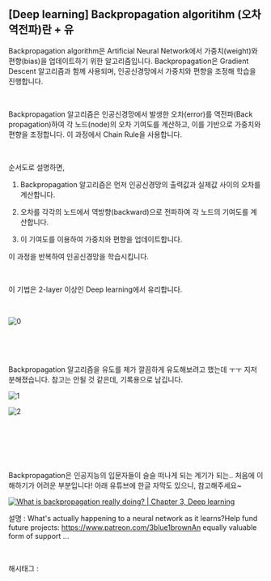 ## [Deep learning] Backpropagation algoritihm (오차역전파)란 + 유

Backpropagation algorithm은 Artificial Neural Network에서 가중치(weight)와 편향(bias)을 업데이트하기 위한 알고리즘입니다. Backpropagation은 Gradient Descent 알고리즘과 함께 사용되며, 인공신경망에서 가중치와 편향을 조정해 학습을 진행합니다.

​

Backpropagation 알고리즘은 인공신경망에서 발생한 오차(error)를 역전파(Back propagation)하여 각 노드(node)의 오차 기여도를 계산하고, 이를 기반으로 가중치와 편향을 조정합니다. 이 과정에서 Chain Rule을 사용합니다.

​

순서도로 설명하면,

1. Backpropagation 알고리즘은 먼저 인공신경망의 출력값과 실제값 사이의 오차를 계산합니다. 

2. 오차를 각각의 노드에서 역방향(backward)으로 전파하여 각 노드의 기여도를 계산합니다.

3. 이 기여도를 이용하여 가중치와 편향을 업데이트합니다.

이 과정을 반복하여 인공신경망을 학습시킵니다.

​

이 기법은 2-layer 이상인 Deep learning에서 유리합니다.

​

![0](/asset/img/223071802280/0.png)

​

​

Backpropagation 알고리즘을 유도를 제가 깔끔하게 유도해보려고 했는데 ㅜㅜ 지저분해졌습니다. 참고는 안될 것 같은데, 기록용으로 남깁니다.

![1](/asset/img/223071802280/1.png)

![2](/asset/img/223071802280/2.png)

​

​

​

Backpropagation은 인공지능의 입문자들이 슬슬 떠나게 되는 계기가 되는.. 처음에 이해하기가 어려운 부분입니다! 아래 유튜브에 한글 자막도 있으니, 참고해주세요~

[![What is backpropagation really doing? | Chapter 3, Deep learning](https://i.ytimg.com/vi/Ilg3gGewQ5U/hqdefault.jpg)](https://youtu.be/Ilg3gGewQ5U)

설명 : What's actually happening to a neural network as it learns?Help fund future projects: https://www.patreon.com/3blue1brownAn equally valuable form of support ...

​

 해시태그 : 